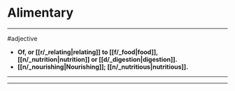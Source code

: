 # Alimentary
---
#adjective
- **Of, or [[r/_relating|relating]] to [[f/_food|food]], [[n/_nutrition|nutrition]] or [[d/_digestion|digestion]].**
- **[[n/_nourishing|Nourishing]]; [[n/_nutritious|nutritious]].**
---
---
